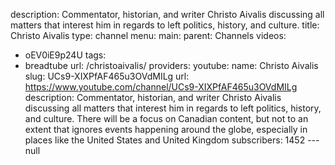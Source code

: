 description: Commentator, historian, and writer Christo Aivalis discussing all matters
  that interest him in regards to left politics, history, and culture.
title: Christo Aivalis
type: channel
menu:
  main:
    parent: Channels
videos:
- oEV0iE9p24U
tags:
- breadtube
url: /christoaivalis/
providers:
  youtube:
    name: Christo Aivalis
    slug: UCs9-XIXPfAF465u3OVdMILg
    url: https://www.youtube.com/channel/UCs9-XIXPfAF465u3OVdMILg
    description: Commentator, historian, and writer Christo Aivalis discussing all
      matters that interest him in regards to left politics, history, and culture.
      There will be a focus on Canadian content, but not to an extent that ignores
      events happening around the globe, especially in places like the United States
      and United Kingdom
    subscribers: 1452
--- null
